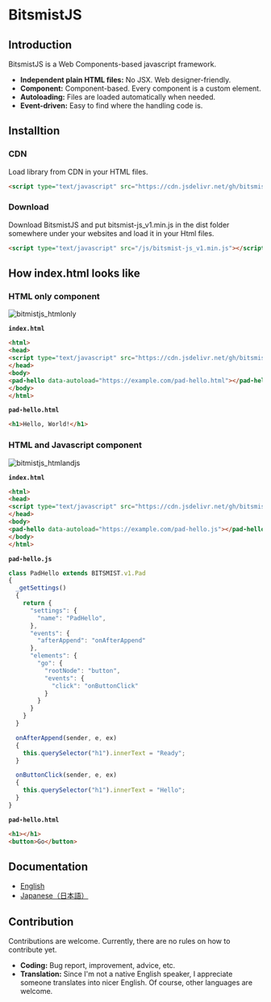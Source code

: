 # BitsmistJS

## Introduction

BitsmistJS is a Web Components-based javascript framework.

- **Independent plain HTML files:** No JSX. Web designer-friendly.
- **Component:** Component-based. Every component is a custom element.
- **Autoloading:** Files are loaded automatically when needed.
- **Event-driven:** Easy to find where the handling code is.

## Installtion

### CDN

Load library from CDN in your HTML files.

```html
<script type="text/javascript" src="https://cdn.jsdelivr.net/gh/bitsmist/bitsmist-js_v1@latest/dist/bitsmist-js_v1.min.js"></script>
```

### Download

Download BitsmistJS and put bitsmist-js_v1.min.js in the dist folder somewhere under your websites and load it in your Html files.

```html
<script type="text/javascript" src="/js/bitsmist-js_v1.min.js"></script>
```

## How index.html looks like

### HTML only component

![bitmistjs_htmlonly](https://bitsmist.com/images/en/bitsmistjs_htmlonly.png)

**`index.html`**
``` html
<html>
<head>
<script type="text/javascript" src="https://cdn.jsdelivr.net/gh/bitsmist/bitsmist-js_v1@latest/dist/bitsmist-js_v1.min.js"></script>
</head>
<body>
<pad-hello data-autoload="https://example.com/pad-hello.html"></pad-hello>
</body>
</html>
```

**`pad-hello.html`**
``` html
<h1>Hello, World!</h1>
```

### HTML and Javascript component

![bitmistjs_htmlandjs](https://bitsmist.com/images/en/bitsmistjs_htmlandjs.png)

**`index.html`**
``` html
<html>
<head>
<script type="text/javascript" src="https://cdn.jsdelivr.net/gh/bitsmist/bitsmist-js_v1@latest/dist/bitsmist-js_v1.min.js"></script>
</head>
<body>
<pad-hello data-autoload="https://example.com/pad-hello.js"></pad-hello>
</body>
</html>
```
**`pad-hello.js`**
``` js
class PadHello extends BITSMIST.v1.Pad
{
  _getSettings()
  {
    return {
      "settings": {
        "name": "PadHello",
      },
      "events": {
        "afterAppend": "onAfterAppend"
      },
      "elements": {
        "go": {
          "rootNode": "button",
          "events": {
            "click": "onButtonClick"
          }
        }
      }
    }
  }

  onAfterAppend(sender, e, ex)
  {
    this.querySelector("h1").innerText = "Ready";
  }

  onButtonClick(sender, e, ex)
  {
    this.querySelector("h1").innerText = "Hello";
  }
}
```

**`pad-hello.html`**
``` html
<h1></h1>
<button>Go</button>
```
## Documentation

- [English](https://bitsmist.com/en/bitsmistjs/docs/start)
- [Japanese（日本語）](https://bitsmist.com/ja/bitsmistjs/docs/start)

## Contribution

Contributions are welcome. Currently, there are no rules on how to contribute yet.

- **Coding:** Bug report, improvement, advice, etc.
- **Translation:** Since I'm not a native English speaker, I appreciate someone translates into nicer English. Of course, other languages are welcome.
